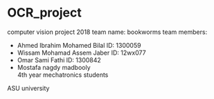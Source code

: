 # OCR_project

computer vision project 2018
team name: bookworms
team members: 
- Ahmed Ibrahim Mohamed Bilal   ID: 1300059
- Wissam Mohamad Assem Jaber ID: 12wx077
- Omar Sami Fathi 	ID: 1300842
- Mostafa nagdy madbooly  
4th year mechatronics students

ASU university
